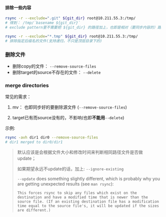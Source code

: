 

#### 排除一些内容



```sh
rsync -r --exclude=".git" ${git_dir} root@10.211.55.3:/tmp/
# 得到： /tmp/`basename ${git_dir}`
# exclude pattern里不需要把 ${git_dir} 的路径加上，也即是相对（要同步内容的）路径
```



```sh
rsync -r --exclude="*.tmp" ${git_dir} root@10.211.55.3:/tmp/
# 排除指定后缀名的文件(支持递归，不只是顶层目录下的)
```







### 删除文件

* 删除copy的文件： `--remove-source-files`
* 删除target的source不存在的文件： `--delete`





### merge directories



常见的需求：

1. mv： 也即同步好的要删除源文件 (`--remove-source-files`)

2. target已有而source没有的，不影响(也即**不能用**`--delete`)



示例:

```sh
rsync -avh dir1 dir0 --remove-source-files
# dir1 merged to dir0/dir1
```



> 默认应该是会根据文件大小和修改时间来判断相同路径文件是否做update；
>
> 如果期望永远不update的话，加上: `--ignore-existing`
>
> `--update` does something slightly different, which is probably why you are getting unexpected results (see `man rsync`):
>
> ```
> This forces rsync to skip any files which exist on the destination and have a modified time that is newer than the source file. (If an existing destination file has a modification time equal to the source file's, it will be updated if the sizes are different.)
> ```